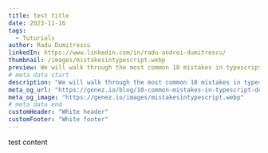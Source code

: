 ```yaml
---
title: test title
date: 2023-11-16
tags:
  - Tutorials
author: Radu Dumitrescu
linkedIn: https://www.linkedin.com/in/radu-andrei-dumitrescu/
thumbnail: /images/mistakesintypescript.webp
preview: We will walk through the most common 10 mistakes in typescript and how to avoid them.
# meta data start
description: "We will walk through the most common 10 mistakes in typescript and how to avoid them."
meta_og_url: "https://genez.io/blog/10-common-mistakes-in-typescript-development"
meta_og_image: "https://genez.io/images/mistakesintypescript.webp"
# meta data end
customHeader: "White header"
customFooter: "White footer"
---
```


test content
